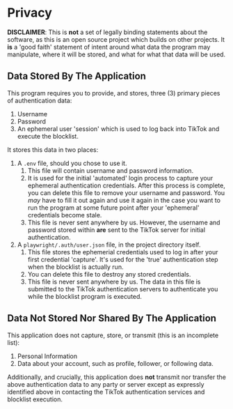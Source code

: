 # Privacy

**DISCLAIMER**: This is **not** a set of legally binding statements about the software, as this is an open source project which builds on other projects.  It **is** a 'good faith' statement of intent around what data the program may manipulate, where it will be stored, and what for what that data will be used.

## Data Stored By The Application

This program requires you to provide, and stores, three (3) primary pieces of authentication data:
1. Username
2. Password
3. An ephemeral user 'session' which is used to log back into TikTok and execute the blocklist.

It stores this data in two places:
1. A `.env` file, should you chose to use it.
    1. This file will contain username and password information.
    2. It is used for the initial 'automated' login process to capture your ephemeral authentication credentials.  After this process is complete, you can delete this file to remove your username and password.  You *may* have to fill it out again and use it again in the case you want to run the program at some future point after your 'ephemeral' credentials become stale.
    3. This file is never sent anywhere by us.  However, the username and password stored within **are** sent to the TikTok server for initial authentication.
2. A `playwright/.auth/user.json` file, in the project directory itself.
    1. This file stores the ephemerial credentials used to log in after your first credential 'capture'. It's used for the 'true' authentication step when the blocklist is actually run.
    2. You can delete this file to destroy any stored credentials.
    3. This file is never sent anywhere by us.  The data in this file is submitted to the TikTok authentication servers to authenticate you while the blocklist program is executed.

## Data Not Stored Nor Shared By The Application

This application does not capture, store, or transmit (this is an incomplete list):
1. Personal Information
2. Data about your account, such as profile, follower, or following data.

Additionally, and crucially, this application does **not** transmit nor transfer the above authentication data to any party or server except as expressly identified above in contacting the TikTok authentication services and blocklist execution.
